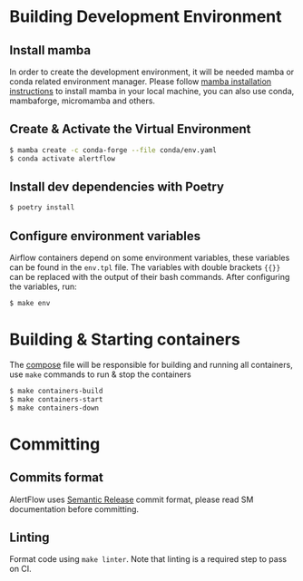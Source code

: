 # Building Development Environment

## Install mamba
In order to create the development environment, it will be needed mamba or conda related environment manager. Please follow [mamba installation instructions](https://mamba.readthedocs.io/en/latest/installation.html) to
install mamba in your local machine, you can also use conda, mambaforge, micromamba and
others.

## Create & Activate the Virtual Environment
``` bash
$ mamba create -c conda-forge --file conda/env.yaml
$ conda activate alertflow
```

## Install dev dependencies with Poetry
``` bash
$ poetry install
```

## Configure environment variables
Airflow containers depend on some environment variables, these variables can be
found in the `env.tpl` file. The variables with double brackets `{{}}` can be replaced with the output of their bash commands. After configuring the variables, run:
``` bash
$ make env
```

# Building & Starting containers
The [compose](docker/compose.yaml) file will be responsible for building and running all containers, use `make` commands to run & stop the containers
``` bash
$ make containers-build
$ make containers-start
$ make containers-down
```

# Committing

## Commits format
AlertFlow uses [Semantic Release](https://github.com/semantic-release/semantic-release) commit format, please read SM documentation before committing.

## Linting
Format code using `make linter`. Note that linting is a required step to pass on CI.
